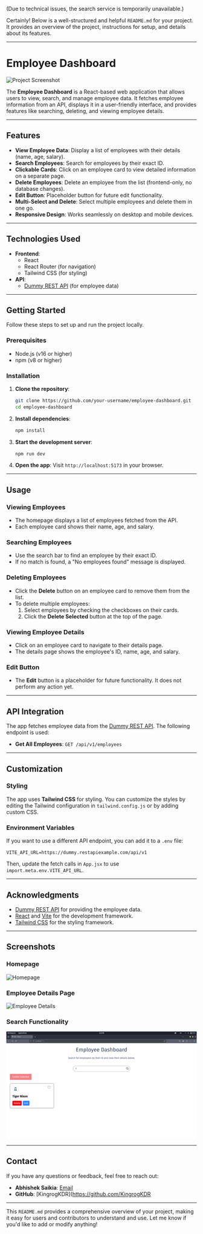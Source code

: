 (Due to technical issues, the search service is temporarily unavailable.)

Certainly! Below is a well-structured and helpful `README.md` for your project. It provides an overview of the project, instructions for setup, and details about its features.

---

# Employee Dashboard

![Project Screenshot](./screenshot.png) <!-- Add a screenshot if available -->

The **Employee Dashboard** is a React-based web application that allows users to view, search, and manage employee data. It fetches employee information from an API, displays it in a user-friendly interface, and provides features like searching, deleting, and viewing employee details.

---

## Features

- **View Employee Data**: Display a list of employees with their details (name, age, salary).
- **Search Employees**: Search for employees by their exact ID.
- **Clickable Cards**: Click on an employee card to view detailed information on a separate page.
- **Delete Employees**: Delete an employee from the list (frontend-only, no database changes).
- **Edit Button**: Placeholder button for future edit functionality.
- **Multi-Select and Delete**: Select multiple employees and delete them in one go.
- **Responsive Design**: Works seamlessly on desktop and mobile devices.

---

## Technologies Used

- **Frontend**:
  - React
  - React Router (for navigation)
  - Tailwind CSS (for styling)
- **API**:
  - [Dummy REST API](https://dummy.restapiexample.com/) (for employee data)

---

## Getting Started

Follow these steps to set up and run the project locally.

### Prerequisites

- Node.js (v16 or higher)
- npm (v8 or higher)

### Installation

1. **Clone the repository**:
   ```bash
   git clone https://github.com/your-username/employee-dashboard.git
   cd employee-dashboard
   ```

2. **Install dependencies**:
   ```bash
   npm install
   ```

3. **Start the development server**:
   ```bash
   npm run dev
   ```

4. **Open the app**:
   Visit `http://localhost:5173` in your browser.

---

## Usage

### Viewing Employees
- The homepage displays a list of employees fetched from the API.
- Each employee card shows their name, age, and salary.

### Searching Employees
- Use the search bar to find an employee by their exact ID.
- If no match is found, a "No employees found" message is displayed.

### Deleting Employees
- Click the **Delete** button on an employee card to remove them from the list.
- To delete multiple employees:
  1. Select employees by checking the checkboxes on their cards.
  2. Click the **Delete Selected** button at the top of the page.

### Viewing Employee Details
- Click on an employee card to navigate to their details page.
- The details page shows the employee's ID, name, age, and salary.

### Edit Button
- The **Edit** button is a placeholder for future functionality. It does not perform any action yet.

---

## API Integration

The app fetches employee data from the [Dummy REST API](https://dummy.restapiexample.com/). The following endpoint is used:

- **Get All Employees**: `GET /api/v1/employees`

---

## Customization

### Styling
The app uses **Tailwind CSS** for styling. You can customize the styles by editing the Tailwind configuration in `tailwind.config.js` or by adding custom CSS.

### Environment Variables
If you want to use a different API endpoint, you can add it to a `.env` file:

```env
VITE_API_URL=https://dummy.restapiexample.com/api/v1
```

Then, update the fetch calls in `App.jsx` to use `import.meta.env.VITE_API_URL`.

---

## Acknowledgments

- [Dummy REST API](https://dummy.restapiexample.com/) for providing the employee data.
- [React](https://reactjs.org/) and [Vite](https://vitejs.dev/) for the development framework.
- [Tailwind CSS](https://tailwindcss.com/) for the styling framework.

---

## Screenshots

### Homepage
![Homepage](./screenshots/homepage.png) <!-- Add a screenshot of the homepage -->

### Employee Details Page
![Employee Details](./screenshots/details.png) <!-- Add a screenshot of the details page -->

### Search Functionality
![Search](./screenshots/search.png) <!-- Add a screenshot of the search functionality -->

---

## Contact

If you have any questions or feedback, feel free to reach out:

- **Abhishek Saikia**: [Email](mailto:abhisheksaikia766@gmail.com)
- **GitHub**: [KingrogKDR](https://github.com/KingrogKDR

---

This `README.md` provides a comprehensive overview of your project, making it easy for users and contributors to understand and use. Let me know if you'd like to add or modify anything!
